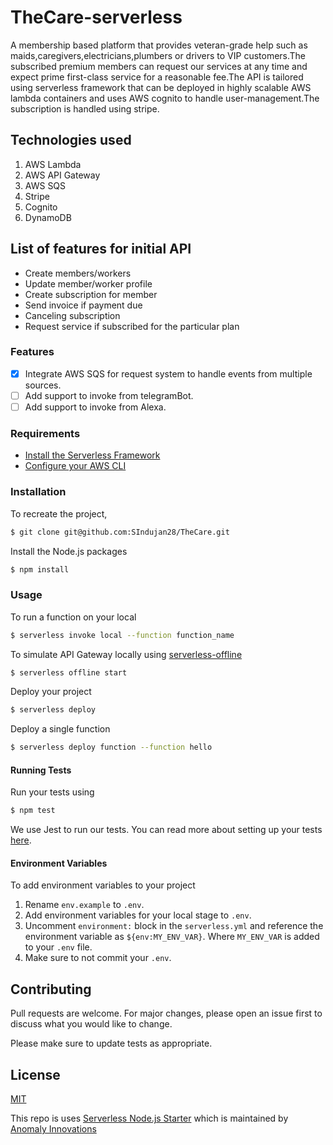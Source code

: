 # TheCare-serverless
A membership based platform that provides veteran-grade help such as maids,caregivers,electricians,plumbers or drivers to VIP customers.The subscribed premium members can request our services at any time and expect prime first-class service for a reasonable fee.The API is tailored using serverless framework that can be deployed in highly scalable AWS lambda containers and uses AWS cognito to handle user-management.The subscription is handled using stripe.

## Technologies used
1. AWS Lambda
2. AWS API Gateway
3. AWS SQS
4. Stripe
5. Cognito
6. DynamoDB

## List of features for initial API
  * Create members/workers
  * Update member/worker profile
  * Create subscription for member
  * Send invoice if payment due
  * Canceling subscription
  * Request service if subscribed for the particular plan

### Features
  - [x] Integrate AWS SQS for request system to handle events from multiple sources.
  - [ ] Add support to invoke from telegramBot.
  - [ ] Add support to invoke from Alexa.

### Requirements

- [Install the Serverless Framework](https://serverless.com/framework/docs/providers/aws/guide/installation/)
- [Configure your AWS CLI](https://serverless.com/framework/docs/providers/aws/guide/credentials/)

### Installation

To recreate the project,

``` bash
$ git clone git@github.com:SIndujan28/TheCare.git
```

Install the Node.js packages

``` bash
$ npm install
```

### Usage

To run a function on your local

``` bash
$ serverless invoke local --function function_name
```

To simulate API Gateway locally using [serverless-offline](https://github.com/dherault/serverless-offline)

``` bash
$ serverless offline start
```

Deploy your project

``` bash
$ serverless deploy
```

Deploy a single function

``` bash
$ serverless deploy function --function hello
```

#### Running Tests

Run your tests using

``` bash
$ npm test
```

We use Jest to run our tests. You can read more about setting up your tests [here](https://facebook.github.io/jest/docs/en/getting-started.html#content).

#### Environment Variables

To add environment variables to your project

1. Rename `env.example` to `.env`.
2. Add environment variables for your local stage to `.env`.
3. Uncomment `environment:` block in the `serverless.yml` and reference the environment variable as `${env:MY_ENV_VAR}`. Where `MY_ENV_VAR` is added to your `.env` file.
4. Make sure to not commit your `.env`.

## Contributing
Pull requests are welcome. For major changes, please open an issue first to discuss what you would like to change.

Please make sure to update tests as appropriate.

## License
[MIT](https://choosealicense.com/licenses/mit/)

This repo is uses  [Serverless Node.js Starter](https://github.com/AnomalyInnovations/serverless-nodejs-starter) which is maintained by [Anomaly Innovations](https://anoma.ly)
